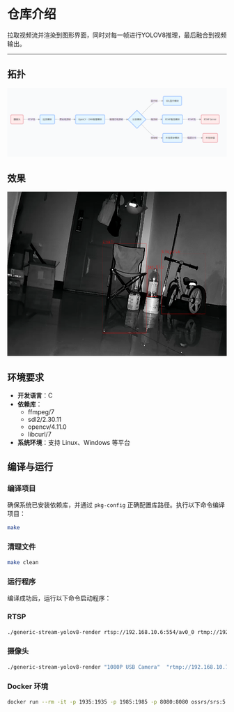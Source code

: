 # 仓库介绍

拉取视频流并渲染到图形界面，同时对每一帧进行YOLOV8推理，最后融合到视频输出。

---

## 拓扑
![2](image/1739374151379.png)

## 效果
![1](image/1739373972986.png)

## 环境要求

- **开发语言**：C
- **依赖库**：
    - ffmpeg/7
    - sdl2/2.30.11
    - opencv/4.11.0
    - libcurl/7
- **系统环境**：支持 Linux、Windows 等平台

## 编译与运行

### 编译项目

确保系统已安装依赖库，并通过 `pkg-config` 正确配置库路径。执行以下命令编译项目：

```bash
make
```

### 清理文件

```bash
make clean
```

### 运行程序

编译成功后，运行以下命令启动程序：

### RTSP

```bash
./generic-stream-yolov8-render rtsp://192.168.10.6:554/av0_0 rtmp://192.168.10.5:1935/live/tlive001
```

### 摄像头
```sh
./generic-stream-yolov8-render "1080P USB Camera"  "rtmp://192.168.10.7:1935/live/tlive001"
```

### Docker 环境
```sh
docker run --rm -it -p 1935:1935 -p 1985:1985 -p 8080:8080 ossrs/srs:5
```
